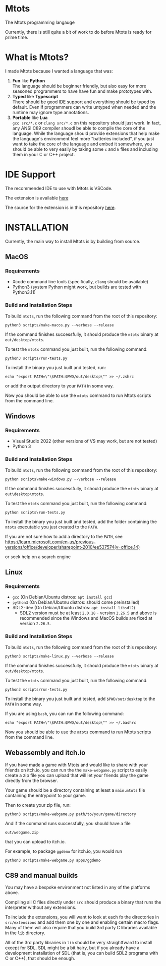 # Mtots

The Mtots programming langauge

Currently, there is still quite a bit of work to do before Mtots is ready for prime time.

# What is Mtots?

I made Mtots because I wanted a language that was:

1. **Fun** like **Python**\
  The language should be beginner friendly, but also easy for more seasoned programmers to have have fun and make prototypes with.
2. **Typed** like **Typescript**\
  There should be good IDE support and everything should be typed by default. Even if programmers can write untyped when needed and the runtime may ignore type annotations.
3. **Portable** like **Lua**\
  `gcc src/*.c` or `clang src/*.c` on this repository should just work. In fact, any ANSI C89 compiler shoudl be able to compile the core of the language. While the language should provide extensions that help make the language's environment feel more "batteries included", if you just want to take the core of the language and embed it somewhere, you should be able to very easily by taking some `c` and `h` files and including them in your C or C++ project.

# IDE Support

The recommended IDE to use with Mtots is VSCode.

The extension is available [here](https://marketplace.visualstudio.com/items?itemName=mtots.mtots)

The source for the extension is in this repository [here](vscode/).

# INSTALLATION

Currently, the main way to install Mtots is by building from source.

## MacOS

### Requirements
* Xcode command line tools (specifically, `clang` should be available)
* Python3 (system Python might work, but builds are tested with Python3.11)

### Build and Installation Steps

To build `mtots`, run the following command from the root of this repository:

```
python3 scripts/make-macos.py --verbose --release
```

If the command finishes successfully, it should produce the `mtots` binary at
`out/desktop/mtots`.

To test the `mtots` command you just built, run the following command:

```
python3 scripts/run-tests.py
```

To install the binary you just built and tested, run:

```
echo "export PATH=\"\$PATH:$PWD/out/desktop\"" >> ~/.zshrc
```

or add the output directory to your `PATH` in some way.

Now you should be able to use the `mtots` command to run Mtots scripts from the command line.

## Windows

### Requirements
* Visual Studio 2022 (other versions of VS may work, but are not tested)
* Python 3

### Build and Installation Steps

To build `mtots`, run the following command from the root of this repository:

```
python scripts\make-windows.py --verbose --release
```

If the command finishes successfully, it should produce the `mtots` binary at
`out\desktop\mtots`.

To test the `mtots` command you just built, run the following command:

```
python scripts\run-tests.py
```

To install the binary you just built and tested, add the folder containing the `mtots`
executable you just created to the `PATH`.

If you are not sure how to add a directory to the `PATH`, see
https://learn.microsoft.com/en-us/previous-versions/office/developer/sharepoint-2010/ee537574(v=office.14)

or seek help on a search engine

## Linux

### Requirements
* `gcc` (On Debian/Ubuntu distros: `apt install gcc`)
* `python3` (On Debian/Ubutnu distros: should come preinstalled)
* SDL2-dev (On Debian/Ubuntu distros: `apt install libsdl2`)
  * SDL2 version must be at least `2.0.18` - version `2.26.5` and above is recommended
    since the Windows and MacOS builds are fixed at version `2.26.5`.

### Build and Installation Steps

To build `mtots`, run the following command from the root of this repository:

```
python3 scripts/make-linux.py --verbose --release
```

If the command finishes successfully, it should produce the `mtots` binary at
`out/desktop/mtots`.

To test the `mtots` command you just built, run the following command:

```
python3 scripts/run-tests.py
```

To install the binary you just built and tested, add `$PWD/out/desktop` to the `PATH`
in some way.

If you are using `bash`, you can run the following command:

```
echo "export PATH=\"\$PATH:$PWD/out/desktop\"" >> ~/.bashrc
```

Now you should be able to use the `mtots` command to run Mtots scripts from the command line.

## Webassembly and itch.io

If you have made a game with Mtots and would like to share with your friends on itch.io,
you can run the the `make-webgame.py` script to easily create a zip file you can upload
that will let your friends play the game directly from the browser.

Your game should be a directory containing at least a `main.mtots` file containing
the entrypoint to your game.

Then to create your zip file, run:

```
python3 scripts/make-webgame.py path/to/your/game/directory
```

And if the command runs successfully, you should have a file

```
out/webgame.zip
```

that you can upload to itch.io.

For example, to package `ggdemo` for itch.io, you would run

```
python3 scripts/make-webgame.py apps/ggdemo
```

## C89 and manual builds

You may have a bespoke environment not listed in any of the platforms above.

Compiling all C files directly under `src` should produce a binary that runs
the interpreter without any extensions.

To include the extensions, you will want to look at each fo the directories
in `src/extensions` and add them one by one and enabling certain macro flags.
Many of them will also require that you build 3rd party C libraries available
in the `lib` directory.

All of the 3rd party libraries in `lib` should be very straightfward to
install except for SDL. SDL might be a bit hairy, but if you already have
a development installation of SDL (that is, you can build SDL2 programs with
C or C++), that should be enough.
